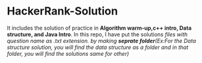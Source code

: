 # HackerRank-Solution
 It includes the solution of practice in <b>Algorithm warm-up,c++ intro, Data structure, and Java Intro</b>.
 In this repo, I have put the solutions <i>files with question name as .txt extension. by making <b>seprate folder</b>(Ex:For the Data structure solution, you will find the data structure as a folder and in that folder, you will find the solutions same for other)</i>
